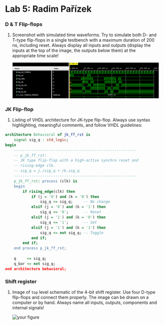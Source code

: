 # Lab 5: Radim Pařízek

### D & T Flip-flops

1. Screenshot with simulated time waveforms. Try to simulate both D- and T-type flip-flops in a single testbench with a maximum duration of 200 ns, including reset. Always display all inputs and outputs (display the inputs at the top of the image, the outputs below them) at the appropriate time scale!

   ![your figure](Images/D_T_waveforms.PNG)

### JK Flip-flop

1. Listing of VHDL architecture for JK-type flip-flop. Always use syntax highlighting, meaningful comments, and follow VHDL guidelines:

```vhdl
architecture Behavioral of jk_ff_rst is
    signal sig_q : std_logic;
begin
    --------------------------------------------------------
    -- p_jk_ff_rst:
    -- JK type flip-flop with a high-active synchro reset and
    -- rising-edge clk.
    -- sig_q = j./sig_q + /k.sig_q
    --------------------------------------------------------
    p_jk_ff_rst: process (clk) is
    begin
        if rising_edge(clk) then
            if (j = '0') and (k = '0') then
                sig_q <= sig_q;     -- No change
            elsif (j = '0') and (k = '1') then
                sig_q <= '0';       -- Reset
            elsif (j = '1') and (k = '0') then
                sig_q <= '1';       -- Set
            elsif (j = '1') and (k = '1') then
                sig_q <= not sig_q; -- Toggle
            end if;
        end if;
    end process p_jk_ff_rst;

    q     <= sig_q;
    q_bar <= not sig_q;
end architecture behavioral;
```

### Shift register

1. Image of `top` level schematic of the 4-bit shift register. Use four D-type flip-flops and connect them properly. The image can be drawn on a computer or by hand. Always name all inputs, outputs, components and internal signals!

   ![your figure]()
